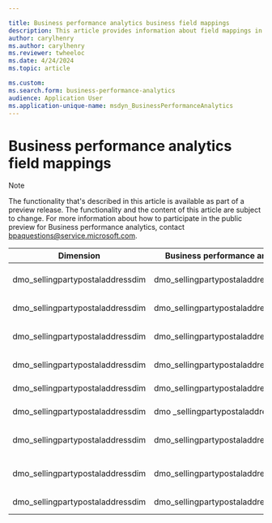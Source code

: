 ```yaml
---

title: Business performance analytics business field mappings
description: This article provides information about field mappings in business performance analytics.
author: carylhenry
ms.author: carylhenry
ms.reviewer: twheeloc 
ms.date: 4/24/2024
ms.topic: article 

ms.custom:
ms.search.form: business-performance-analytics
audience: Application User
ms.application-unique-name: msdyn_BusinessPerformanceAnalytics
---
```


# Business performance analytics field mappings

> [!NOTE]
> The functionality that's described in this article is available as part of a preview release. The functionality and the content of this article are subject to change. For more information about how to participate in the public preview for Business performance analytics, contact <bpaquestions@service.microsoft.com>.

| Dimension                        | Business performance analytics table field     | Finance and operations field           | Power BI data name                            |
| -------------------------------- | ---------------------------------------------- | -------------------------------------- | --------------------------------------------- |
| dmo_sellingpartypostaladdressdim | dmo_sellingpartypostaladdress                  | LogisticsPostalAddress.Address         | Dim - Selling party.Columns.Postal address    |
| dmo_sellingpartypostaladdressdim | dmo_sellingpartypostaladdresscity              | LogisticsPostalAddress.City            | Dim - Selling party.Columns.City              |
| dmo_sellingpartypostaladdressdim | dmo_sellingpartypostaladdresscountryregion     | LogisticsPostalAddress.CountryRegionId | Dim - Selling party.Columns.Country or region |
| dmo_sellingpartypostaladdressdim | dmo_sellingpartypostaladdresscounty            | LogisticsPostalAddress.Country         | Dim - Selling party.Columns.County            |
| dmo_sellingpartypostaladdressdim | dmo_sellingpartypostaladdresskey               | LogisticsPostalAddress.RecId           | Dim - Selling party.Keys.Key                  |
| dmo_sellingpartypostaladdressdim | dmo \_sellingpartypostaladdresspartition       | LogisticsLocation.LocationId           | Dim - Selling party.Keys.Partition ID         |
| dmo_sellingpartypostaladdressdim | dmo_sellingpartypostaladdresspostalcodezipcode | LogisticsPostalAddress.ZipCode         | Dim - Selling party.Columns.Postal code       |
| dmo_sellingpartypostaladdressdim | dmo_sellingpartypostaladdressstateprovince     | LogisticsPostalAddress.State           | Dim - Selling party.Columns.State or province |
| dmo_sellingpartypostaladdressdim | dmo_sellingpartypostaladdressstreet            | LogisticsPostalAddress.Street          | Dim - Selling party.Columns.Street            |
